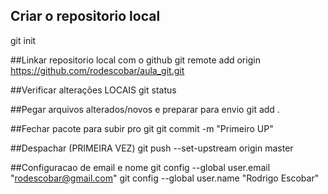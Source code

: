 ## Criar o repositorio local
git init

##Linkar repositorio local com o github
git remote add origin https://github.com/rodescobar/aula_git.git

##Verificar alterações LOCAIS
git status

##Pegar arquivos alterados/novos e preparar para envio
git add .

##Fechar pacote para subir pro git
git commit -m "Primeiro UP"

##Despachar (PRIMEIRA VEZ)
git push --set-upstream origin master


##Configuracao de email e nome
git config --global user.email "rodescobar@gmail.com"
git config --global user.name "Rodrigo Escobar"